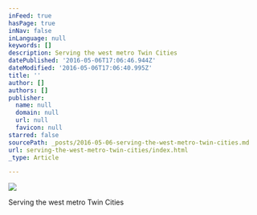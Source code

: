 ```yaml
---
inFeed: true
hasPage: true
inNav: false
inLanguage: null
keywords: []
description: Serving the west metro Twin Cities
datePublished: '2016-05-06T17:06:46.944Z'
dateModified: '2016-05-06T17:06:40.995Z'
title: ''
author: []
authors: []
publisher:
  name: null
  domain: null
  url: null
  favicon: null
starred: false
sourcePath: _posts/2016-05-06-serving-the-west-metro-twin-cities.md
url: serving-the-west-metro-twin-cities/index.html
_type: Article

---
```

![](https://the-grid-user-content.s3-us-west-2.amazonaws.com/340b57bd-77de-43c0-bacc-29c40ad6ea67.jpg)

Serving the west metro Twin Cities
